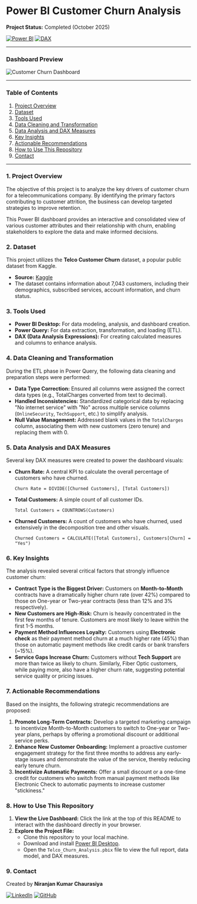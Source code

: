 # Power BI Customer Churn Analysis

**Project Status:** Completed (October 2025)

[![Power BI](https://img.shields.io/badge/Power%20BI-F2C811?style=for-the-badge&logo=Power%20BI&logoColor=black)](https://powerbi.microsoft.com/en-us/)
[![DAX](https://img.shields.io/badge/DAX-2E8540?style=for-the-badge)](https://docs.microsoft.com/en-us/dax/)



---

### Dashboard Preview
![Customer Churn Dashboard](images/dashboard_screenshot.png)

---

### Table of Contents
1. [Project Overview](#1-project-overview)
2. [Dataset](#2-dataset)
3. [Tools Used](#3-tools-used)
4. [Data Cleaning and Transformation](#4-data-cleaning-and-transformation)
5. [Data Analysis and DAX Measures](#5-data-analysis-and-dax-measures)
6. [Key Insights](#6-key-insights)
7. [Actionable Recommendations](#7-actionable-recommendations)
8. [How to Use This Repository](#8-how-to-use-this-repository)
9. [Contact](#9-contact)

---

### 1. Project Overview

The objective of this project is to analyze the key drivers of customer churn for a telecommunications company. By identifying the primary factors contributing to customer attrition, the business can develop targeted strategies to improve retention.

This Power BI dashboard provides an interactive and consolidated view of various customer attributes and their relationship with churn, enabling stakeholders to explore the data and make informed decisions.

### 2. Dataset

This project utilizes the **Telco Customer Churn** dataset, a popular public dataset from Kaggle.
* **Source:** [Kaggle](https://www.kaggle.com/datasets/blastchar/telco-customer-churn)
* The dataset contains information about 7,043 customers, including their demographics, subscribed services, account information, and churn status.

### 3. Tools Used

* **Power BI Desktop:** For data modeling, analysis, and dashboard creation.
* **Power Query:** For data extraction, transformation, and loading (ETL).
* **DAX (Data Analysis Expressions):** For creating calculated measures and columns to enhance analysis.

### 4. Data Cleaning and Transformation

During the ETL phase in Power Query, the following data cleaning and preparation steps were performed:
* **Data Type Correction:** Ensured all columns were assigned the correct data types (e.g., TotalCharges converted from text to decimal).
* **Handled Inconsistencies:** Standardized categorical data by replacing "No internet service" with "No" across multiple service columns (`OnlineSecurity`, `TechSupport`, etc.) to simplify analysis.
* **Null Value Management:** Addressed blank values in the `TotalCharges` column, associating them with new customers (zero tenure) and replacing them with 0.

### 5. Data Analysis and DAX Measures

Several key DAX measures were created to power the dashboard visuals:
* **Churn Rate:** A central KPI to calculate the overall percentage of customers who have churned.
    ```dax
    Churn Rate = DIVIDE([Churned Customers], [Total Customers])
    ```
* **Total Customers:** A simple count of all customer IDs.
    ```dax
    Total Customers = COUNTROWS(Customers)
    ```
* **Churned Customers:** A count of customers who have churned, used extensively in the decomposition tree and other visuals.
    ```dax
    Churned Customers = CALCULATE([Total Customers], Customers[Churn] = "Yes")
    ```

### 6. Key Insights

The analysis revealed several critical factors that strongly influence customer churn:
* **Contract Type is the Biggest Driver:** Customers on **Month-to-Month** contracts have a dramatically higher churn rate (over 42%) compared to those on One-year or Two-year contracts (less than 12% and 3% respectively).
* **New Customers are High-Risk:** Churn is heavily concentrated in the first few months of tenure. Customers are most likely to leave within the first 1-5 months.
* **Payment Method Influences Loyalty:** Customers using **Electronic check** as their payment method churn at a much higher rate (45%) than those on automatic payment methods like credit cards or bank transfers (~15%).
* **Service Gaps Increase Churn:** Customers without **Tech Support** are more than twice as likely to churn. Similarly, Fiber Optic customers, while paying more, also have a higher churn rate, suggesting potential service quality or pricing issues.

### 7. Actionable Recommendations

Based on the insights, the following strategic recommendations are proposed:
1.  **Promote Long-Term Contracts:** Develop a targeted marketing campaign to incentivize Month-to-Month customers to switch to One-year or Two-year plans, perhaps by offering a promotional discount or additional service perks.
2.  **Enhance New Customer Onboarding:** Implement a proactive customer engagement strategy for the first three months to address any early-stage issues and demonstrate the value of the service, thereby reducing early tenure churn.
3.  **Incentivize Automatic Payments:** Offer a small discount or a one-time credit for customers who switch from manual payment methods like Electronic Check to automatic payments to increase customer "stickiness."

### 8. How to Use This Repository

1.  **View the Live Dashboard:** Click the link at the top of this README to interact with the dashboard directly in your browser.
2.  **Explore the Project File:**
    * Clone this repository to your local machine.
    * Download and install [Power BI Desktop](https://powerbi.microsoft.com/en-us/desktop/).
    * Open the `Telco_Churn_Analysis.pbix` file to view the full report, data model, and DAX measures.

### 9. Contact

Created by **Niranjan Kumar Chaurasiya** 

[![LinkedIn](https://img.shields.io/badge/LinkedIn-0077B5?style=for-the-badge&logo=linkedin&logoColor=white)](https://www.linkedin.com/in/niranjankumarchaurasiya999/)
[![GitHub](https://img.shields.io/badge/GitHub-100000?style=for-the-badge&logo=github&logoColor=white)](https://github.com/niranjan77978)
